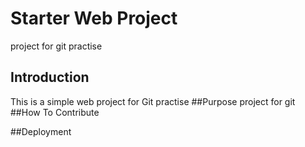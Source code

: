 # Starter Web Project
project for git practise
## Introduction
This is a simple web project for Git practise
##Purpose
project for git 
##How To Contribute


##Deployment